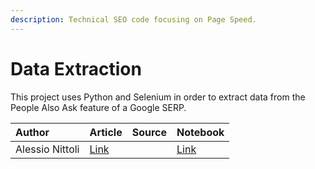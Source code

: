 ```yaml
---
description: Technical SEO code focusing on Page Speed.
---
```


# Data Extraction

This project uses Python and Selenium in order to extract data from the People Also Ask feature of a Google SERP.

| Author | Article | Source | Notebook |
| :--- | :--- | :--- | :--- |
| Alessio Nittoli | [Link](https://nitto.li/scraping-people-also-asked/) |  | [Link](https://github.com/nittolese/gquestions) |



